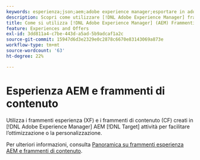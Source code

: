 ```yaml
---
keywords: esperienza;json;aem;adobe experience manager;esportare in adobe target;frammenti di esperienza;frammenti;XF
description: Scopri come utilizzare [!DNL Adobe Experience Manager] frammenti di esperienza in [!DNL Adobe Target] attività.
title: Come si utilizza [!DNL Adobe Experience Manager] (AEM) Frammenti esperienza?
feature: Experiences and Offers
exl-id: 3dd811a4-c7be-443d-a5ad-5b9adcaf1a2c
source-git-commit: 15947d6d3e2329e0c2878c6670e83143069a873e
workflow-type: tm+mt
source-wordcount: '63'
ht-degree: 22%

---
```


# Esperienza AEM e frammenti di contenuto

Utilizza i frammenti esperienza (XF) e i frammenti di contenuto (CF) creati in [!DNL Adobe Experience Manager] AEM [!DNL Target] attività per facilitare l’ottimizzazione o la personalizzazione.

Per ulteriori informazioni, consulta [Panoramica su frammenti esperienza AEM e frammenti di contenuto](/help/main/c-integrating-target-with-mac/aem/aem-experience-and-content-fragments.md).